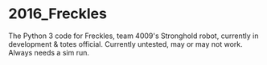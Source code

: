 # 2016_Freckles
The Python 3 code for Freckles, team 4009's Stronghold robot, currently in
 development & totes official. Currently untested, may or may not work. Always
needs a sim run.
